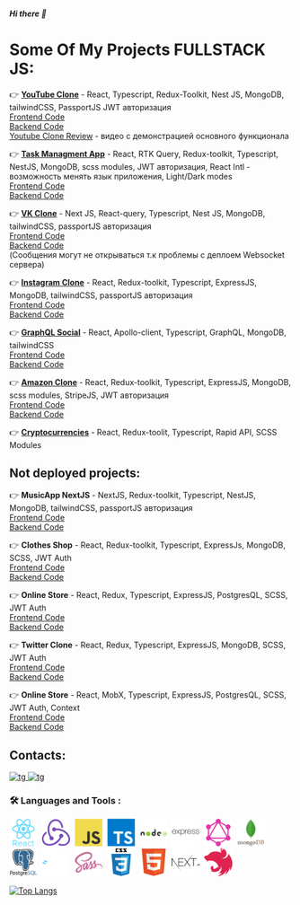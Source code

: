 ##### Hi there 👋
# Some Of My Projects FULLSTACK JS:

:point_right: **[YouTube Clone](https://animated-taiyaki-a533ea.netlify.app/)** - React, Typescript, Redux-Toolkit, Nest JS, MongoDB, tailwindCSS, PassportJS JWT авторизация\
[Frontend Code](https://github.com/babinm1h/youtube-frontend)\
[Backend Code](https://github.com/babinm1h/youtube-backend)\
[Youtube Clone Review](https://youtu.be/nLtkrryfZxU) - видео с демонстрацией основного функционала

:point_right: **[Task Managment App](warm-heliotrope-695459.netlify.app)** - React, RTK Query, Redux-toolkit, Typescript, NestJS, MongoDB, scss modules, JWT авторизация, React Intl - возможность менять язык приложения, Light/Dark modes \
[Frontend Code](https://github.com/babinm1h/task-managment-front)\
[Backend Code](https://github.com/babinm1h/task-management-backend)


:point_right: **[VK Clone](https://vk-frontend-six.vercel.app/)** - Next JS, React-query, Typescript, Nest JS, MongoDB, tailwindCSS, passportJS авторизация\
[Frontend Code](https://github.com/babinm1h/vk-frontend)\
[Backend Code](https://github.com/babinm1h/vk-backend)\
(Сообщения могут не открываться т.к проблемы с деплоем Websocket сервера)


:point_right: **[Instagram Clone](https://neon-rolypoly-972222.netlify.app/)** - React, Redux-toolkit, Typescript, ExpressJS, MongoDB, tailwindCSS, passportJS авторизация\
[Frontend Code](https://github.com/babinm1h/instagramClone-frontend)\
[Backend Code](https://github.com/babinm1h/instagamClone-backend)


:point_right: **[GraphQL Social](https://iridescent-lily-dd5cb1.netlify.app/)** - React, Apollo-client, Typescript, GraphQL, MongoDB, tailwindCSS\
[Frontend Code](https://github.com/babinm1h/graphQL-social-frontend)\
[Backend Code](https://github.com/babinm1h/graphQL-social-backend)


:point_right: **[Amazon Clone](https://effulgent-cuchufli-62f90c.netlify.app/)** - React, Redux-toolkit, Typescript, ExpressJS, MongoDB, scss modules, StripeJS, JWT авторизация\
[Frontend Code](https://github.com/babinm1h/amazonClone-frontend)\
[Backend Code](https://github.com/babinm1h/amazonClone-backend)


:point_right: **[Cryptocurrencies](https://peppy-swan-d7562a.netlify.app/)** - React, Redux-toolit, Typescript, Rapid API, SCSS Modules


## Not deployed projects:
:point_right: **MusicApp NextJS** - NextJS, Redux-toolkit, Typescript, NestJS, MongoDB, tailwindCSS, passportJS авторизация\
[Frontend Code](https://github.com/babinm1h/musicApp-frontend)\
[Backend Code](https://github.com/babinm1h/musicApp-nestJS-backend)


:point_right: **Clothes Shop** - React, Redux-toolkit, Typescript, ExpressJs, MongoDB, SCSS, JWT Auth\
[Frontend Code](https://github.com/babinm1h/clothesShop-frontend)\
[Backend Code](https://github.com/babinm1h/clothesSchop-backend)

:point_right: **Online Store** - React, Redux, Typescript, ExpressJS, PostgresQL, SCSS, JWT Auth\
[Frontend Code](https://github.com/babinm1h/sh0p-frontend)\
[Backend Code](https://github.com/babinm1h/sh0p-backend)


:point_right: **Twitter Clone** - React, Redux, Typescript, ExpressJS, MongoDB, SCSS, JWT Auth\
[Frontend Code](https://github.com/babinm1h/twitter-clone)\
[Backend Code](https://github.com/babinm1h/twitter-clone-backend)


:point_right: **Online Store** - React, MobX, Typescript, ExpressJS, PostgresQL, SCSS, JWT Auth, Context\
[Frontend Code](https://github.com/babinm1h/shop-PSQL-frontend)\
[Backend Code](https://github.com/babinm1h/shop-PSQL-backend)


## Contacts:
<div id="badges">
  <a href="https://t.me/m1hbbn" target="_blank">
  <img src="https://img.shields.io/badge/Telegram-2CA5E0?style=for-the-badge&logo=telegram&logoColor=white" alt="tg"/>
  </a>
  <a href="https://vk.com/id308818932"target="_blank">
  <img src="https://img.shields.io/badge/вконтакте-%232E87FB.svg?&style=for-the-badge&logo=vk&logoColor=white" alt="tg"/>
  </a>
</div>

### :hammer_and_wrench: Languages and Tools :
  <img src="https://github.com/devicons/devicon/blob/master/icons/react/react-original-wordmark.svg" title="React" alt="React" width="50" height="50"/>&nbsp;
  <img src="https://raw.githubusercontent.com/devicons/devicon/1119b9f84c0290e0f0b38982099a2bd027a48bf1/icons/redux/redux-original.svg" title="Redux" alt="Redux" width="50" height="50"/>&nbsp;
  <img src="https://raw.githubusercontent.com/devicons/devicon/1119b9f84c0290e0f0b38982099a2bd027a48bf1/icons/javascript/javascript-original.svg" title="js" alt="js" width="50" height="50"/>&nbsp;
  <img src="https://raw.githubusercontent.com/devicons/devicon/1119b9f84c0290e0f0b38982099a2bd027a48bf1/icons/typescript/typescript-original.svg" title="ts" alt="ts" width="50" height="50"/>&nbsp;
  <img src="https://raw.githubusercontent.com/devicons/devicon/1119b9f84c0290e0f0b38982099a2bd027a48bf1/icons/nodejs/nodejs-original-wordmark.svg" title="node" alt="node" width="50" height="50"/>&nbsp;
  <img src="https://raw.githubusercontent.com/devicons/devicon/1119b9f84c0290e0f0b38982099a2bd027a48bf1/icons/express/express-original-wordmark.svg" title="express" alt="express" width="50" height="50"/>&nbsp;
  <img src="https://raw.githubusercontent.com/devicons/devicon/1119b9f84c0290e0f0b38982099a2bd027a48bf1/icons/graphql/graphql-plain.svg" title="graphql" alt="graphql" width="50" height="50"/>&nbsp;
  <img src="https://raw.githubusercontent.com/devicons/devicon/1119b9f84c0290e0f0b38982099a2bd027a48bf1/icons/mongodb/mongodb-original-wordmark.svg" title="mongo" alt="mongo" width="50" height="50"/>&nbsp;
  <img src="https://raw.githubusercontent.com/devicons/devicon/1119b9f84c0290e0f0b38982099a2bd027a48bf1/icons/postgresql/postgresql-original-wordmark.svg" title="psql" alt="psql" width="50" height="50"/>&nbsp;
  <img src="https://raw.githubusercontent.com/devicons/devicon/1119b9f84c0290e0f0b38982099a2bd027a48bf1/icons/tailwindcss/tailwindcss-original-wordmark.svg" title="tailwind" alt="tailwind" width="50" height="50"/>&nbsp;
  <img src="https://raw.githubusercontent.com/devicons/devicon/1119b9f84c0290e0f0b38982099a2bd027a48bf1/icons/sass/sass-original.svg" title="scss" alt="scss" width="50" height="50"/>&nbsp;
  <img src="https://raw.githubusercontent.com/devicons/devicon/1119b9f84c0290e0f0b38982099a2bd027a48bf1/icons/css3/css3-original-wordmark.svg" title="css" alt="React" width="50" height="50"/>&nbsp;
  <img src="https://raw.githubusercontent.com/devicons/devicon/1119b9f84c0290e0f0b38982099a2bd027a48bf1/icons/html5/html5-original.svg" title="html" alt="html" width="50" height="50"/>&nbsp;
  <img src="https://raw.githubusercontent.com/devicons/devicon/1119b9f84c0290e0f0b38982099a2bd027a48bf1/icons/nextjs/nextjs-original-wordmark.svg" title="next" alt="next" width="50" height="50"/>&nbsp;
  <img src="https://raw.githubusercontent.com/devicons/devicon/1119b9f84c0290e0f0b38982099a2bd027a48bf1/icons/nestjs/nestjs-plain.svg" title="nest" alt="nest" width="50" height="50"/>&nbsp;


  [![Top Langs](https://github-readme-stats.vercel.app/api/top-langs/?username=babinm1h&layout=compact)](https://github.com/babinm1h/github-readme-stats)
